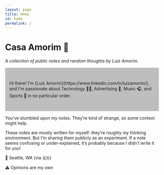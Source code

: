 ```yaml
---
layout: page
title: Home
id: home
permalink: /
---
```


# Casa Amorim 🌱
*A collection of public notes and random thoughts by Luiz Amorim.*


<p style="padding: 3em 1em; background: #BEBEBE; border-radius: 4px;">
Hi there! I'm [Luiz Amorim](https://www.linkedin.com/in/luizamorim/), and I'm passionate about Technology 🧑‍💻, Advertising 🎯, Music 🎧, and Sports 🏈 in no particular order.
</p>
	
You’ve stumbled upon my notes. They’re kind of strange, so some context might help.

These notes are mostly written for myself: they’re roughly my thinking environment. But I’m sharing them publicly as an experiment. If a note seems confusing or under-explained, it’s probably because I didn’t write it for you!

📍 Seattle, WA (via 🇧🇷)

⚠️ Opinions are my own

<style>
  .wrapper {
    max-width: 46em;
  }
</style>
